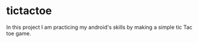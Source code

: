 # tictactoe
In this project I am practicing my android's skills by making a simple tic Tac toe game.
